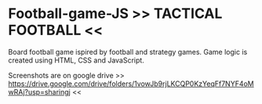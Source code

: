# Football-game-JS    >> TACTICAL FOOTBALL <<

Board football game ispired by football and strategy games. Game logic is created using HTML, CSS and JavaScript. 

Screenshots are on google drive >> https://drive.google.com/drive/folders/1vowJb9rjLKCQP0KzYeqFf7NYF4oMwRAj?usp=sharingj <<
